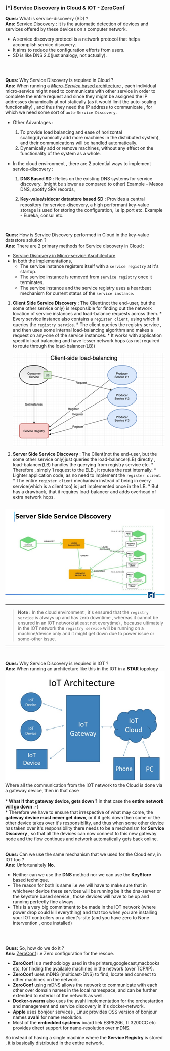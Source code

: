 ### [\*] Service Discovery in Cloud & IOT - ZeroConf

**Ques:** What is service-discovery (SD) ?</br>
**Ans:** 
 <a href="wikipedia.org">Service Discovery : </a>It is the automatic detection of devices and services offered by these devices on a computer network. 
  * A service discovery protocol is a network protocol that helps accomplish service discovery. 
  * It aims to reduce the configuration efforts from users. 
  * SD is like DNS 2.0(just analogy, not actually). 
</br>
</br>

**Ques:** Why Service Discovery is required in Cloud ?</br>
**Ans:**  When running a <a href="https://microservices.io/">*Micro-Service* based architecture</a> , each individual micro-service might need to communicate with other service in order to complete the entire request and since they might be assigned the IP addresses dynamically at not statically (as it would limit the auto-scaling functionality) , and thus they need the IP address to communicate , for which we need some sort of `auto-Service Discovery`.

  * Other Advantages :

    1. To provide load balancing and ease of horizontal scaling(dynamically add more machines in the distributed system), and their communications will be handled automatically.
    2. Dynamically add or remove machines, without any effect on the functionality of the system as a whole.


  * In the cloud environment , there are 2 potential ways to implement service-discovery :

    1. **DNS Based SD** :  Relies on the existing DNS systems for service discovery. (might be slower as compared to other)
       Example - Mesos DNS, spotify SRV records,

    2. **Key-value/sidecar datastore based SD** : Provides a central repository for service-discovery, a high performant key-value storage is used for storing the configuration, i.e Ip,port etc.
       Example - Eureka, consul etc.
</br>

**Ques:** How is Service Discovery performed in Cloud in the key-value datastore solution ?</br>
**Ans:**  There are 2 primary methods for Service discovery in Cloud : 

  * <a href="https://www.nginx.com/blog/service-discovery-in-a-microservices-architecture/">Service Discovery in Micro-service Asrchitecture</a>
  * In both the implementations, 
    * The service instance registers itself with a `service registry` at it's startup.
    * The service instance is removed from `service registry` once it terminates.
    * The service instance and the service registry uses a heartbeat mechanism for current status of the `service instance`.

  1. **Client Side Service Discovery** : The Client(not the end-user, but the some other service only) is responsible for finding out the network location of service instances and load-balance requests across them. 
    * Every service instance also contains a `register client`, using which it queries the `registry service`.
    * The client queries the registry service , and then uses some internal load-balancing algorithm and makes a request on any-one of the service instances.
    * It works with application specific load balancing and have lesser network hops (as not required to route through the load-balancer(LB))

      <img src="./clientSide-sd.png">


  2. **Server Side Service Discovery** : The Client(not the end-user, but the some other service only)just queries the load-balancer(LB) directly , load-balancer(LB) handles the querying from registry service etc.
    * Therefore , simply 1 request to the ELB , it routes the rest  internally.
    * Lighter application code, as no need to implement the `register client`.
    * The entire `register client` mechanism instead of being in every service(which is a client too) is just implemented once in the LB.
    * But has a drawback, that it requires load-balancer and adds overhead of extra network hops.
  </br>
  <img src="./serverSide-sd.jpg">
  </br>

  ---
  > **Note :** In the cloud environment , it's ensured that the `registry service` is always up and has zero downtime , whereas it cannot be ensured in an IOT network(atleast not everytime) , because ultimately in the IOT network the `registry service` will be running on a machine/device only and it might get down due to power issue or some-other issue.

  ---
</br>


**Ques:** Why Service Discovery is required in IOT ?
</br>
**Ans:**  When running an architecture like this in the IOT in a **STAR** topology
  </br>
  <img src="./iotArch.png"> 
  </br>
    Where all the communication from the IOT network to the Cloud is done via a gateway device, then in that case 
  </br>
  </br>
    * **What if that gateway device, gets down ?** in that case the **entire network will go down**   :-(
  </br>
    * Therefore we have to ensure that irrespective of what may come, the **gateway device must never get down**, or if it gets down then some or the other device takes over it's responsibility, and thus when some other device has taken over it's responsibility there needs to be a mechanism for **Service Discovery** ,  so that all the devices can now connect to this new gateway node and the flow continues and network automatically gets back online.
</br>
</br>

**Ques:** Can we use the same mechanism that we used for the Cloud env, in IOT too ?</br>
**Ans:**  Unfortunaltely **No**.
  * Neither can we use the **DNS** method nor we can use the **KeyStore** based technique.
  * The reason for both is same i.e we will have to make sure that in whichever device these services will be running be it the dns-server or the keystore based service , those devices will have to be up and running perfectly fine always. 
  * This is a very big commitment to be made in the IOT network (where power drop could kill everything) and that too when you are installing your IOT controllers on a client's-site (and you have zero to None intervention , once installed)
</br>
</br>

**Ques:** So, how do we do it ?</br>
**Ans:**  <a href="https://www.ibm.com/support/knowledgecenter/en/SSB2MG_4.6.0/com.ibm.ips.doc/concepts/gx_gv_zero_configuration.htm">ZeroConf</a> i.e Zero configuration for the rescue.
   
  * **ZeroConf** is a methodology used in the printers,googlecast,macbooks etc, for finding the available machines in the network (over TCP/IP).
  * **ZeroConf** uses mDNS (multicast-DNS) to find, locate and connect to other machines on the network.
  * **ZeroConf** using mDNS allows the network to communicate with each other over domain names in the local namespace, and can be further extended to exterior of the network as well.
  * **Docker-swarm** also uses the avahi implementation for the orchestartion and management and service discovery in it's docker-network.
  * **Apple** uses bonjour services , Linux provides OSS version of bonjour names **avahi** for name resolution.
  * Most of the **embedded systems** board liek ESP8266, TI 3200CC etc provides direct support for name-resolution over mDNS.

  So instead of having a single machine where the **Service Registry** is stored , it is basically distributed in the entire network.
